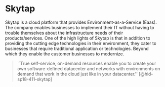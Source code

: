 Skytap
======

Skytap is a cloud platform that provides Environment-as-a-Service
(Eaas). The company enables businesses to implement their IT without
having to trouble themselves about the infrastructure needs of their
products/services. One of the high lights of Skytap is that in addition
to providing the cutting edge technologies in their environment, they
cater to businesses that require traditional application or
technologies. Beyond which they enable the customer businesses to
modernize.

> ``True self-service, on-demand resources enable you to create your
> own software-defined datacenter and networks with environments on
> demand that work in the cloud just like in your
> datacenter.'' [@hid-sp18-411-skytap]
